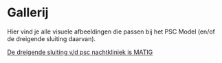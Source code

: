 # Gallerij

Hier vind je alle visuele afbeeldingen die passen bij het PSC Model (en/of de dreigende sluiting daarvan).

[De dreigende sluiting v/d psc nachtkliniek is MATIG](../afbeelding/matig.png)

